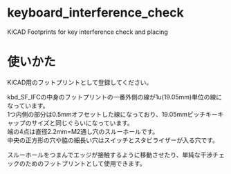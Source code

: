 # keyboard_interference_check
KiCAD Footprints for key interference check and placing

# 使いかた
KiCAD用のフットプリントとして登録してください。  
  
kbd_SF_IFCの中身のフットプリントの一番外側の線が1u(19.05mm)単位の線になっています。  
1つ内側の部分は0.5mmオフセットした線になっており、19.05mmピッチキーキャップのサイズと同じぐらいになっています。  
端の4点は直径2.2mm=M2通し穴のスルーホールです。  
中央の正方形の穴や脇の細長い穴はスイッチとスタビライザーが入る穴です。  
  
スルーホールをつまんでエッジが接触するように移動させたり、単純な干渉チェックのためのフットプリントとして使用できます。
